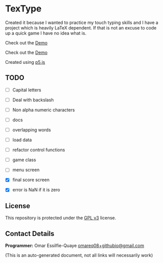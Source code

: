# TexType

Created it because I wanted to practice my touch typing skills and I have a project which is heavily LaTeX dependent. If that is not an excuse to code up a quick game I have no idea what is.

Check out the [Demo](https://omareq.github.io/texType)

Check out the [Demo](https://omareq.github.io/texType/docs)

Created using [p5.js](https://p5js.org/)

## TODO

- [ ]   Capital letters

- [ ]   Deal with backslash

- [ ]   Non alpha numeric characters

- [ ]    docs

- [ ]    overlapping words

- [ ]    load data

- [ ]    refactor control functions

- [ ]    game class

- [ ]    menu screen

- [x]    final score screen

- [x]    error is NaN if it is zero

## License

This repository is protected under the [GPL v3](https://www.gnu.org/licenses/gpl-3.0.html) license.

## Contact Details

__Programmer:__ Omar Essilfie-Quaye [omareq08+githubio@gmail.com](mailto:omareq08+githubio@gmail.com?subject=Omar%20EQ%20Github%20Pages%20-%20Tex%20Type%20Game)

(This is an auto-generated document, not all links will necessarily work)
